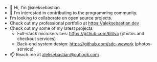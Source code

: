 - 👋 Hi, I’m @aleksebastian
- 👀 I’m interested in contributing to the programming community.
- I’m looking to collaborate on open source projects.
- Check out my professional portfolio at https://aleksebastian.dev
- Check out my some of my latest projects
  - Full-stack microservices: https://github.com/blitva (photos and checkout services)
  - Back-end system design: https://github.com/sdc-wework (photos-service)
- 📫 Reach me at aleksebastian@outlook.com

<!---
aleksebastian/aleksebastian is a ✨ special ✨ repository because its `README.md` (this file) appears on your GitHub profile.
You can click the Preview link to take a look at your changes.
--->
